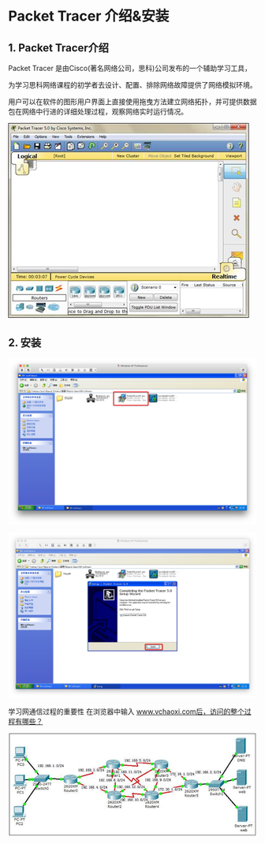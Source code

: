 # Packet Tracer 介绍&安装

## 1. Packet Tracer介绍

Packet Tracer 是由Cisco(著名网络公司，思科)公司发布的一个辅助学习工具，

为学习思科网络课程的初学者去设计、配置、排除网络故障提供了网络模拟环境。

用户可以在软件的图形用户界面上直接使用拖曳方法建立网络拓扑，并可提供数据包在网络中行进的详细处理过程，观察网络实时运行情况。

![](/assets/02-就业班-02-23.jpg)

## 2. 安装

![](/assets/Snip20160904_2.png)

![](/assets/Snip20160904_10.png)

学习网通信过程的重要性
在浏览器中输入 www.vchaoxi.com后，访问的整个过程有哪些？

![](/assets/02-就业班-02-21.jpg)